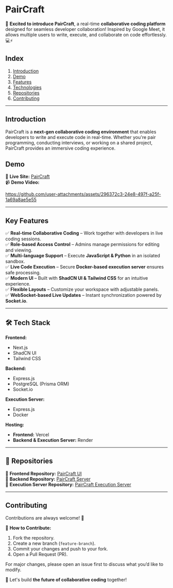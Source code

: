 # **PairCraft**  

🚀 **Excited to introduce PairCraft**, a real-time **collaborative coding platform** designed for seamless developer collaboration! Inspired by Google Meet, it allows multiple users to write, execute, and collaborate on code effortlessly. 💻⚡  

## **Index**  
1. [Introduction](#introduction)  
2. [Demo](#demo)  
3. [Features](#features)  
4. [Technologies](#technologies)  
5. [Repositories](#repositories)  
6. [Contributing](#contributing)  

---  

## <a name="introduction"> **Introduction** </a>  

PairCraft is a **next-gen collaborative coding environment** that enables developers to write and execute code in real-time. Whether you're pair programming, conducting interviews, or working on a shared project, PairCraft provides an immersive coding experience.  

## <a name="demo"> **Demo** </a>  

🔗 **Live Site:** [PairCraft](https://paircraft-ui.vercel.app/)  
📹 **Demo Video:** 


https://github.com/user-attachments/assets/296372c3-24e8-497f-a25f-1a69a8ae5e55


---  

## <a name="features"> **Key Features** </a>  

✅ **Real-time Collaborative Coding** – Work together with developers in live coding sessions.  
✅ **Role-based Access Control** – Admins manage permissions for editing and viewing.  
✅ **Multi-language Support** – Execute **JavaScript & Python** in an isolated sandbox.  
✅ **Live Code Execution** – Secure **Docker-based execution server** ensures safe processing.  
✅ **Modern UI** – Built with **ShadCN UI & Tailwind CSS** for an intuitive experience.  
✅ **Flexible Layouts** – Customize your workspace with adjustable panels.  
✅ **WebSocket-based Live Updates** – Instant synchronization powered by **Socket.io**.  

---  

## <a name="technologies"> **🛠 Tech Stack** </a>  

**Frontend:**  
- Next.js  
- ShadCN UI  
- Tailwind CSS  

**Backend:**  
- Express.js  
- PostgreSQL (Prisma ORM)  
- Socket.io  

**Execution Server:**  
- Express.js  
- Docker  

**Hosting:**  
- **Frontend:** Vercel  
- **Backend & Execution Server:** Render  

---  

## <a name="repositories"> **📂 Repositories** </a>  

🔹 **Frontend Repository:** [PairCraft UI](https://github.com/MYSELF-SAYAN/paircraft_ui)  
🔹 **Backend Repository:** [PairCraft Server](https://github.com/MYSELF-SAYAN/paircraft_backend)  
🔹 **Execution Server Repository:** [PairCraft Execution Server](https://github.com/MYSELF-SAYAN/paircraft_execution_server)  

---  

## <a name="contributing"> **Contributing** </a>  

Contributions are always welcome! 🚀  

📌 **How to Contribute:**  
1. Fork the repository.  
2. Create a new branch (`feature-branch`).  
3. Commit your changes and push to your fork.  
4. Open a Pull Request (PR).  

For major changes, please open an issue first to discuss what you’d like to modify.  

🙌 Let's build **the future of collaborative coding** together!  
